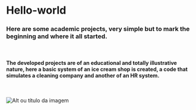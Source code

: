 # Hello-world
### Here are some academic projects, very simple but to mark the beginning and where it all started.
<br/>

#### The developed projects are of an educational and totally illustrative nature, here a basic system of an ice cream shop is created, a code that simulates a cleaning company and another of an HR system.
<br/>

![Alt ou título da imagem](https://media.tenor.com/mGgWY8RkgYMAAAAC/hello-world.gif)
